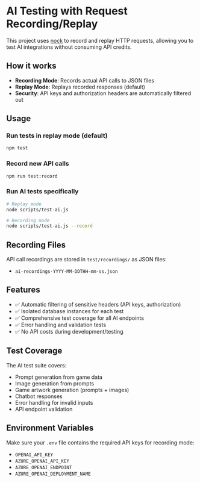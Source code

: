 # AI Testing with Request Recording/Replay

This project uses [nock](https://github.com/nock/nock) to record and replay HTTP requests, allowing you to test AI integrations without consuming API credits.

## How it works

- **Recording Mode**: Records actual API calls to JSON files
- **Replay Mode**: Replays recorded responses (default)
- **Security**: API keys and authorization headers are automatically filtered out

## Usage

### Run tests in replay mode (default)
```bash
npm test
```

### Record new API calls
```bash
npm run test:record
```

### Run AI tests specifically
```bash
# Replay mode
node scripts/test-ai.js

# Recording mode
node scripts/test-ai.js --record
```

## Recording Files

API call recordings are stored in `test/recordings/` as JSON files:
- `ai-recordings-YYYY-MM-DDTHH-mm-ss.json`

## Features

- ✅ Automatic filtering of sensitive headers (API keys, authorization)
- ✅ Isolated database instances for each test
- ✅ Comprehensive test coverage for all AI endpoints
- ✅ Error handling and validation tests
- ✅ No API costs during development/testing

## Test Coverage

The AI test suite covers:
- Prompt generation from game data
- Image generation from prompts
- Game artwork generation (prompts + images)
- Chatbot responses
- Error handling for invalid inputs
- API endpoint validation

## Environment Variables

Make sure your `.env` file contains the required API keys for recording mode:
- `OPENAI_API_KEY`
- `AZURE_OPENAI_API_KEY`
- `AZURE_OPENAI_ENDPOINT`
- `AZURE_OPENAI_DEPLOYMENT_NAME`